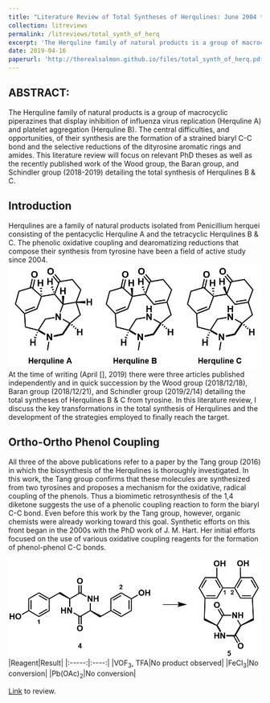 ```yaml
---
title: "Literature Review of Total Syntheses of Herqulines: June 2004 to February 2019"
collection: litreviews
permalink: /litreviews/total_synth_of_herq
excerpt: 'The Herquline family of natural products is a group of macrocyclic piperazines that display inhibition of influenza virus replication (Herquline A) and platelet aggregation (Herquline B). The central difficulties, and opportunities, of their synthesis are the formation of a strained biaryl C-C bond and the selective reductions of the dityrosine aromatic rings and amides. This literature review will focus on relevant PhD theses as well as the recently published work of the Wood group, the Baran group, and Schindler group (2018-2019) detailing the total synthesis of Herqulines B & C.'
date: 2019-04-16
paperurl: 'http://therealsalmon.github.io/files/total_synth_of_herq.pdf'
---
```


ABSTRACT:
-----
The Herquline family of natural products is a group of macrocyclic piperazines that display inhibition of influenza virus replication (Herquline A) and platelet aggregation (Herquline B). The central difficulties, and opportunities, of their synthesis are the formation of a strained biaryl C-C bond and the selective reductions of the dityrosine aromatic rings and amides. This literature review will focus on relevant PhD theses as well as the recently published work of the Wood group, the Baran group, and Schindler group (2018-2019) detailing the total synthesis of Herqulines B & C. 

Introduction
-----
Herqulines are a family of natural products isolated from Penicillium herquei consisting of the pentacyclic Herquline A and the tetracyclic Herqulines B & C. The phenolic oxidative coupling and dearomatizing reductions that compose their synthesis from tyrosine have been a field of active study since 2004. 
![alt text](total_synth_of_herq/herqulines.PNG)
At the time of writing (April [], 2019) there were three articles published independently and in quick succession by the Wood group (2018/12/18), Baran group (2018/12/21), and Schindler group (2019/2/14) detailing the total syntheses of Herqulines B & C from tyrosine. In this literature review, I discuss the key transformations in the total synthesis of Herqulines and the development of the strategies employed to finally reach the target.

Ortho-Ortho Phenol Coupling
-----
All three of the above publications refer to a paper by the Tang group (2016) in which the biosynthesis of the Herqulines is thoroughly investigated. In this work, the Tang group confirms that these molecules are synthesized from two tyrosines and proposes a mechanism for the oxidative, radical coupling of the phenols. Thus a biomimetic retrosynthesis of the 1,4 diketone suggests the use of a phenolic coupling reaction to form the biaryl C-C bond. Even before this work by the Tang group, however, organic chemists were already working toward this goal.
Synthetic efforts on this front began in the 2000s with the PhD work of J. M. Hart. Her initial efforts focused on the use of various oxidative coupling reagents for the formation of phenol-phenol C-C bonds.

![alt text](total_synth_of_herq/Hart_transform.PNG)
|Reagent|Result|
|:-----:|:----:|
|VOF<sub>3</sub>, TFA|No product observed|
|FeCl<sub>3</sub>|No conversion| 
|Pb(OAc)<sub>2</sub>|No conversion|



[Link](http://therealsalmon.github.io/files/total_synth_of_herq.pdf) to review.
